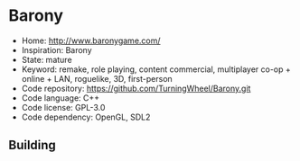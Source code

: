 # Barony

- Home: http://www.baronygame.com/
- Inspiration: Barony
- State: mature
- Keyword: remake, role playing, content commercial, multiplayer co-op + online + LAN, roguelike, 3D, first-person
- Code repository: https://github.com/TurningWheel/Barony.git
- Code language: C++
- Code license: GPL-3.0
- Code dependency: OpenGL, SDL2

## Building
